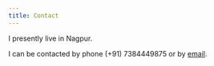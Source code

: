 ```yaml
---
title: Contact
---
```


I presently live in Nagpur.

I can be contacted by phone (+91) 7384449875 or by <a href="mailto:bhagwat.work@gmail.com">email</a>.